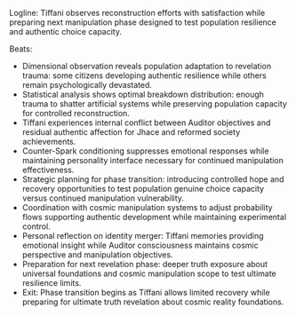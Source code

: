 ﻿---
series: 3
novella: 1
file: S3N1_CH11
type: chapter
pov: Tiffani/Auditor
setting: Dimensional oversight - phase transition
word_target_min: 1201
word_target_max: 2299
status: outline
---
Logline: Tiffani observes reconstruction efforts with satisfaction while preparing next manipulation phase designed to test population resilience and authentic choice capacity.

Beats:
- Dimensional observation reveals population adaptation to revelation trauma: some citizens developing authentic resilience while others remain psychologically devastated.
- Statistical analysis shows optimal breakdown distribution: enough trauma to shatter artificial systems while preserving population capacity for controlled reconstruction.
- Tiffani experiences internal conflict between Auditor objectives and residual authentic affection for Jhace and reformed society achievements.
- Counter-Spark conditioning suppresses emotional responses while maintaining personality interface necessary for continued manipulation effectiveness.
- Strategic planning for phase transition: introducing controlled hope and recovery opportunities to test population genuine choice capacity versus continued manipulation vulnerability.
- Coordination with cosmic manipulation systems to adjust probability flows supporting authentic development while maintaining experimental control.
- Personal reflection on identity merger: Tiffani memories providing emotional insight while Auditor consciousness maintains cosmic perspective and manipulation objectives.
- Preparation for next revelation phase: deeper truth exposure about universal foundations and cosmic manipulation scope to test ultimate resilience limits.
- Exit: Phase transition begins as Tiffani allows limited recovery while preparing for ultimate truth revelation about cosmic reality foundations.